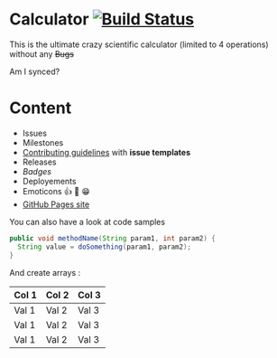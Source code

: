 # Calculator [![Build Status](https://travis.octodemo.com/OctoCheese/Calculator.svg?token=4JfJ19izssZfCpxkrhWU&branch=master)](https://travis.octodemo.com/OctoCheese/Calculator)
This is the ultimate crazy scientific calculator (limited to 4 operations) without any ~~Bugs~~

Am I synced?


# Content
- Issues 
- Milestones 
- [Contributing guidelines](https://octodemo.com/OctoCheese/Calculator/blob/master/CONTRIBUTING.md) with **issue templates**
- Releases
- *Badges*
- Deployements
- Emoticons :+1: :tada: :grin:
- [GitHub Pages site]( https://octodemo.com/pages/OctoCheese/Calculator)

You can also have a look at code samples
```java
public void methodName(String param1, int param2) {
  String value = doSomething(param1, param2);
}
````

And create arrays : 

|Col 1|Col 2|Col 3|
|-----|-----|-----|
|Val 1|Val 2|Val 3|
|Val 1|Val 2|Val 3|
|Val 1|Val 2|Val 3|
  
